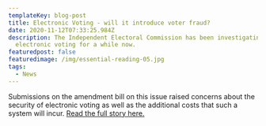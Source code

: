 ```yaml
---
templateKey: blog-post
title: Electronic Voting - will it introduce voter fraud?
date: 2020-11-12T07:33:25.984Z
description: The Independent Electoral Commission has been investigating
  electronic voting for a while now.
featuredpost: false
featuredimage: /img/essential-reading-05.jpg
tags:
  - News
---
```

Submissions on the amendment bill on this issue raised concerns about the security of electronic voting as well as the additional costs that such a system will incur. [Read the full story here.](https://businesstech.co.za/news/technology/447644/south-africa-looks-to-introduce-electronic-voting-but-faces-fears-of-fraud/)